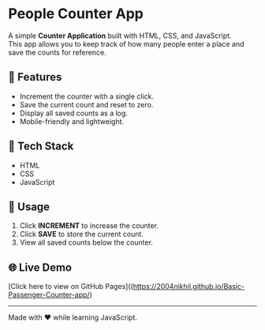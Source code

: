 # People Counter App

A simple **Counter Application** built with HTML, CSS, and JavaScript.  
This app allows you to keep track of how many people enter a place and save the counts for reference.

## 🚀 Features
- Increment the counter with a single click.
- Save the current count and reset to zero.
- Display all saved counts as a log.
- Mobile-friendly and lightweight.

## 📂 Tech Stack
- HTML  
- CSS  
- JavaScript  

## 📱 Usage
1. Click **INCREMENT** to increase the counter.  
2. Click **SAVE** to store the current count.  
3. View all saved counts below the counter.  

## 🌐 Live Demo
[Click here to view on GitHub Pages]((https://2004nikhil.github.io/Basic-Passenger-Counter-app/)

---

Made with ❤️ while learning JavaScript.
